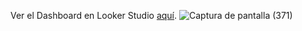 Ver el Dashboard en Looker Studio [aquí](https://lookerstudio.google.com/s/shMVwz3teN0).
![Captura de pantalla (371)](https://github.com/user-attachments/assets/7e0a5dac-e154-4520-be25-2988732e92c3)
